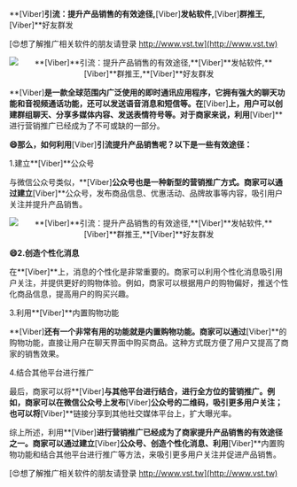 **[Viber]**引流：提升产品销售的有效途径,**[Viber]**发帖软件,**[Viber]**群推王,**[Viber]**好友群发

[😍想了解推广相关软件的朋友请登录 http://www.vst.tw](http://www.vst.tw)

 <center><img src="https://vst.tw/MP4/tuiguang/png/6.png" alt="**[Viber]**引流：提升产品销售的有效途径,**[Viber]**发帖软件,**[Viber]**群推王,**[Viber]**好友群发"></center>

**[Viber]**是一款全球范围内广泛使用的即时通讯应用程序，它拥有强大的聊天功能和音视频通话功能，还可以发送语音消息和短信等。在**[Viber]**上，用户可以创建群组聊天、分享多媒体内容、发送表情符号等。对于商家来说，利用**[Viber]**进行营销推广已经成为了不可或缺的一部分。

**😄那么，如何利用**[Viber]**引流提升产品销售呢？以下是一些有效途径：**

1.建立**[Viber]**公众号

与微信公众号类似，**[Viber]**公众号也是一种新型的营销推广方式。商家可以通过建立**[Viber]**公众号，发布商品信息、优惠活动、品牌故事等内容，吸引用户关注并提升产品销售。

 <center><img src="https://vst.tw/MP4/tuiguang/png/2.png" alt="**[Viber]**引流：提升产品销售的有效途径,**[Viber]**发帖软件,**[Viber]**群推王,**[Viber]**好友群发"></center>

**😄2.创造个性化消息**

在**[Viber]**上，消息的个性化是非常重要的。商家可以利用个性化消息吸引用户关注，并提供更好的购物体验。例如，商家可以根据用户的购物偏好，推送个性化商品信息，提高用户的购买兴趣。

3.利用**[Viber]**内置购物功能

**[Viber]**还有一个非常有用的功能就是内置购物功能。商家可以通过**[Viber]**的购物功能，直接让用户在聊天界面中购买商品。这种方式既方便了用户又提高了商家的销售效果。

4.结合其他平台进行推广

最后，商家可以将**[Viber]**与其他平台进行结合，进行全方位的营销推广。例如，商家可以在微信公众号上发布**[Viber]**公众号的二维码，吸引更多用户关注；也可以将**[Viber]**链接分享到其他社交媒体平台上，扩大曝光率。

综上所述，利用**[Viber]**进行营销推广已经成为了商家提升产品销售的有效途径之一。商家可以通过建立**[Viber]**公众号、创造个性化消息、利用**[Viber]**内置购物功能和结合其他平台进行推广等方法，来吸引更多用户关注并促进产品销售。

[😍想了解推广相关软件的朋友请登录 http://www.vst.tw](http://www.vst.tw)



